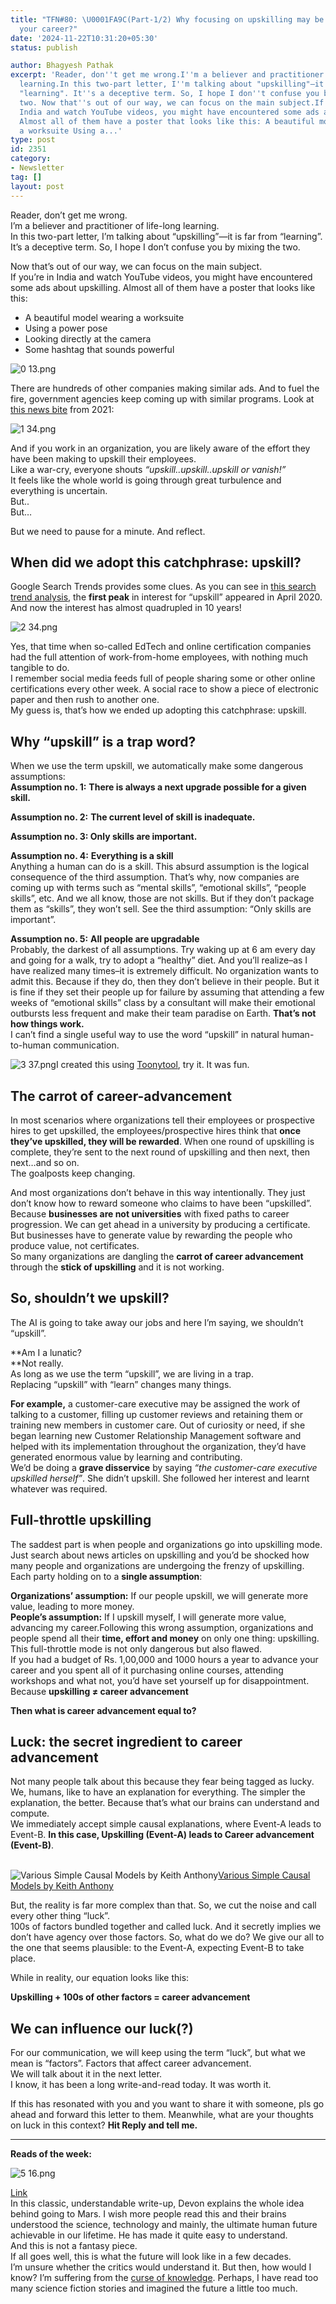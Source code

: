 ```yaml
---
title: "TFN#80: \U0001FA9C(Part-1/2) Why focusing on upskilling may be dangerous to
  your career?"
date: '2024-11-22T10:31:20+05:30'
status: publish

author: Bhagyesh Pathak
excerpt: 'Reader, don''t get me wrong.I''m a believer and practitioner of life-long
  learning.In this two-part letter, I''m talking about "upskilling"—it is far from
  "learning". It''s a deceptive term. So, I hope I don''t confuse you by mixing the
  two. Now that''s out of our way, we can focus on the main subject.If you''re in
  India and watch YouTube videos, you might have encountered some ads about upskilling.
  Almost all of them have a poster that looks like this: A beautiful model wearing
  a worksuite Using a...'
type: post
id: 2351
category:
- Newsletter
tag: []
layout: post
---
```


Reader, don’t get me wrong.  
I’m a believer and practitioner of life-long learning.  
In this two-part letter, I’m talking about “upskilling”—it is far from “learning”. It’s a deceptive term. So, I hope I don’t confuse you by mixing the two.

Now that’s out of our way, we can focus on the main subject.  
If you’re in India and watch YouTube videos, you might have encountered some ads about upskilling. Almost all of them have a poster that looks like this:

- A beautiful model wearing a worksuite
- Using a power pose
- Looking directly at the camera
- Some hashtag that sounds powerful

![0 13.png](https://embed.filekitcdn.com/e/tkwVjiL2WnM6sb9P2ZThes/cHM2KUXAwQsfzh4GXxC9LE)

There are hundreds of other companies making similar ads. And to fuel the fire, government agencies keep coming up with similar programs. Look at [this news bite](https://government.economictimes.indiatimes.com/news/digital-india/csc-infosys-tie-up-to-upskill-6-cr-citizen-in-rural-india/88382642) from 2021:

![1 34.png](https://embed.filekitcdn.com/e/tkwVjiL2WnM6sb9P2ZThes/bLoowyKZKbrxxN4VwAsDbm)

And if you work in an organization, you are likely aware of the effort they have been making to upskill their employees.  
Like a war-cry, everyone shouts *“upskill..upskill..upskill or vanish!”*​  
It feels like the whole world is going through great turbulence and everything is uncertain.  
But..  
But…

But we need to pause for a minute. And reflect.

When did we adopt this catchphrase: upskill?
--------------------------------------------

Google Search Trends provides some clues. As you can see in [this search trend analysis](https://trends.google.com/trends/explore?date=2015-10-21%202024-11-21&q=upskill&hl=en-US), the **first peak** in interest for “upskill” appeared in April 2020. And now the interest has almost quadrupled in 10 years!

![2 34.png](https://embed.filekitcdn.com/e/tkwVjiL2WnM6sb9P2ZThes/qfPLj4JZCJwcivTwLTnQsk)

Yes, that time when so-called EdTech and online certification companies had the full attention of work-from-home employees, with nothing much tangible to do.  
I remember social media feeds full of people sharing some or other online certifications every other week. A social race to show a piece of electronic paper and then rush to another one.  
My guess is, that’s how we ended up adopting this catchphrase: upskill.

Why “upskill” is a trap word?
-----------------------------

When we use the term upskill, we automatically make some dangerous assumptions:  
​**Assumption no. 1:** **There is always a next upgrade possible for a given skill.**

**Assumption no. 2:** **The current level of skill is inadequate.**

**Assumption no. 3: Only skills are important.**

**Assumption no. 4:** **Everything is a skill**​  
Anything a human can do is a skill. This absurd assumption is the logical consequence of the third assumption. That’s why, now companies are coming up with terms such as “mental skills”, “emotional skills”, “people skills”, etc. And we all know, those are not skills. But if they don’t package them as “skills”, they won’t sell. See the third assumption: “Only skills are important”.

**Assumption no. 5:** **All people are upgradable**​  
Probably, the darkest of all assumptions. Try waking up at 6 am every day and going for a walk, try to adopt a “healthy” diet. And you’ll realize–as I have realized many times–it is extremely difficult. No organization wants to admit this. Because if they do, then they don’t believe in their people. But it is fine if they set their people up for failure by assuming that attending a few weeks of “emotional skills” class by a consultant will make their emotional outbursts less frequent and make their team paradise on Earth. **That’s not how things work.**​  
I can’t find a single useful way to use the word “upskill” in natural human-to-human communication.

![3 37.png](https://embed.filekitcdn.com/e/tkwVjiL2WnM6sb9P2ZThes/c9UFVqfmGuWADD23NckUE1)I created this using [Toonytool](https://www.toonytool.com/), try it. It was fun.

The carrot of career-advancement
--------------------------------

In most scenarios where organizations tell their employees or prospective hires to get upskilled, the employees/prospective hires think that **once they’ve upskilled, they will be rewarded**. When one round of upskilling is complete, they’re sent to the next round of upskilling and then next, then next…and so on.  
The goalposts keep changing.

And most organizations don’t behave in this way intentionally. They just don’t know how to reward someone who claims to have been “upskilled”. Because **businesses are not universities** with fixed paths to career progression. We can get ahead in a university by producing a certificate. But businesses have to generate value by rewarding the people who produce value, not certificates.  
So many organizations are dangling the **carrot of career advancement** through the **stick of upskilling** and it is not working.

So, shouldn’t we upskill?
-------------------------

The AI is going to take away our jobs and here I’m saying, we shouldn’t “upskill”.

**Am I a lunatic?  
​**Not really.  
As long as we use the term “upskill”, we are living in a trap.  
Replacing “upskill” with “learn” changes many things.

**For example,** a customer-care executive may be assigned the work of talking to a customer, filling up customer reviews and retaining them or training new members in customer care. Out of curiosity or need, if she began learning new Customer Relationship Management software and helped with its implementation throughout the organization, they’d have generated enormous value by learning and contributing.  
We’d be doing a **grave disservice** by saying *“the customer-care executive upskilled herself”*. She didn’t upskill. She followed her interest and learnt whatever was required.

Full-throttle upskilling
------------------------

The saddest part is when people and organizations go into upskilling mode. Just search about news articles on upskilling and you’d be shocked how many people and organizations are undergoing the frenzy of upskilling.  
Each party holding on to a **single assumption**:

**Organizations’ assumption:** If our people upskill, we will generate more value, leading to more money.​  
​**People’s assumption:** If I upskill myself, I will generate more value, advancing my career.Following this wrong assumption, organizations and people spend all their **time, effort and money** on only one thing: upskilling.  
This full-throttle mode is not only dangerous but also flawed.  
If you had a budget of Rs. 1,00,000 and 1000 hours a year to advance your career and you spent all of it purchasing online courses, attending workshops and what not, you’d have set yourself up for disappointment.  
Because **upskilling ≠ career advancement**

**Then what is career advancement equal to?**

Luck: the secret ingredient to career advancement
-------------------------------------------------

Not many people talk about this because they fear being tagged as lucky.  
We, humans, like to have an explanation for everything. The simpler the explanation, the better. Because that’s what our brains can understand and compute.  
We immediately accept simple causal explanations, where Event-A leads to Event-B. **In this case, Upskilling (Event-A) leads to Career advancement (Event-B)**.  
​

![Various Simple Causal Models by Keith Anthony](https://embed.filekitcdn.com/e/tkwVjiL2WnM6sb9P2ZThes/8mEnuk9t9gdVQ5Zu7LwtMH)​[Various Simple Causal Models by Keith Anthony](https://www.researchgate.net/publication/251735394_Introduction_to_Causal_Modeling_Bayesian_Theory_and_Major_Bayesian_Modeling_Tools_for_the_Intelligence_Analyst)​

But, the reality is far more complex than that. So, we cut the noise and call every other thing “luck”.  
100s of factors bundled together and called luck. And it secretly implies we don’t have agency over those factors. So, what do we do? We give our all to the one that seems plausible: to the Event-A, expecting Event-B to take place.

While in reality, our equation looks like this:

**Upskilling + 100s of other factors = career advancement**

We can influence our luck(?)
----------------------------

For our communication, we will keep using the term “luck”, but what we mean is “factors”. Factors that affect career advancement.  
We will talk about it in the next letter.  
I know, it has been a long write-and-read today. It was worth it.

If this has resonated with you and you want to share it with someone, pls go ahead and forward this letter to them. Meanwhile, what are your thoughts on luck in this context? **Hit Reply and tell me.**

---

**Reads of the week:**

![5 16.png](https://embed.filekitcdn.com/e/tkwVjiL2WnM6sb9P2ZThes/uRsddu8FSrZqcozTpXoFBG)

​[Link](https://devoneriksen.substack.com/p/the-trillionaires-of-mars)​  
In this classic, understandable write-up, Devon explains the whole idea behind going to Mars. I wish more people read this and their brains understood the science, technology and mainly, the ultimate human future achievable in our lifetime. He has made it quite easy to understand.  
And this is not a fantasy piece.  
If all goes well, this is what the future will look like in a few decades.  
I’m unsure whether the critics would understand it. But then, how would I know? I’m suffering from the [curse of knowledge](https://en.wikipedia.org/wiki/Curse_of_knowledge). Perhaps, I have read too many science fiction stories and imagined the future a little too much.